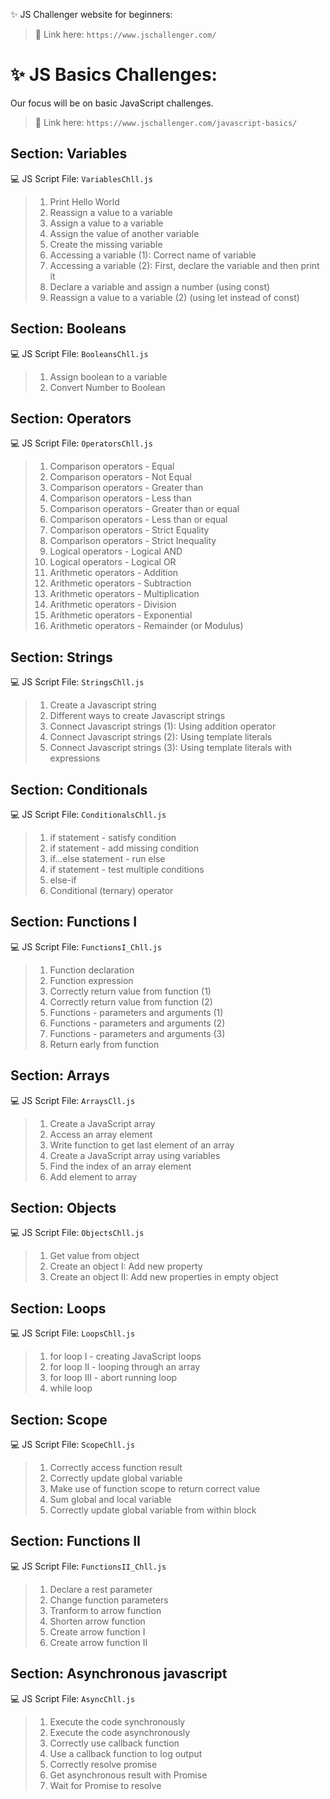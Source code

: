 ✨ JS Challenger website for beginners:

> 🔗 Link here: `https://www.jschallenger.com/`

# ✨ JS Basics Challenges:

Our focus will be on basic JavaScript challenges.

> 🔗 Link here: `https://www.jschallenger.com/javascript-basics/`

## Section: Variables

💻 JS Script File: `VariablesChll.js`

> 1. Print Hello World
> 2. Reassign a value to a variable
> 3. Assign a value to a variable
> 4. Assign the value of another variable
> 5. Create the missing variable
> 6. Accessing a variable (1): Correct name of variable
> 7. Accessing a variable (2): First, declare the variable and then print it
> 8. Declare a variable and assign a number (using const)
> 9. Reassign a value to a variable (2) (using let instead of const)

## Section: Booleans

💻 JS Script File: `BooleansChll.js`

> 1. Assign boolean to a variable
> 2. Convert Number to Boolean

## Section: Operators

💻 JS Script File: `OperatorsChll.js`

> 1. Comparison operators - Equal
> 2. Comparison operators - Not Equal
> 3. Comparison operators - Greater than
> 4. Comparison operators - Less than
> 5. Comparison operators - Greater than or equal
> 6. Comparison operators - Less than or equal
> 7. Comparison operators - Strict Equality
> 8. Comparison operators - Strict Inequality
> 9. Logical operators - Logical AND
> 10. Logical operators - Logical OR
> 11. Arithmetic operators - Addition
> 12. Arithmetic operators - Subtraction
> 13. Arithmetic operators - Multiplication
> 14. Arithmetic operators - Division
> 15. Arithmetic operators - Exponential
> 16. Arithmetic operators - Remainder (or Modulus)

## Section: Strings

💻 JS Script File: `StringsChll.js`

> 1. Create a Javascript string
> 2. Different ways to create Javascript strings
> 3. Connect Javascript strings (1): Using addition operator
> 4. Connect Javascript strings (2): Using template literals
> 5. Connect Javascript strings (3): Using template literals with expressions

## Section: Conditionals

💻 JS Script File: `ConditionalsChll.js`

> 1. if statement - satisfy condition
> 2. if statement - add missing condition
> 3. if...else statement - run else
> 4. if statement - test multiple conditions
> 5. else-if
> 6. Conditional (ternary) operator

## Section: Functions I

💻 JS Script File: `FunctionsI_Chll.js`

> 1. Function declaration
> 2. Function expression
> 3. Correctly return value from function (1)
> 4. Correctly return value from function (2)
> 5. Functions - parameters and arguments (1)
> 6. Functions - parameters and arguments (2)
> 7. Functions - parameters and arguments (3)
> 8. Return early from function

## Section: Arrays

💻 JS Script File: `ArraysCll.js`

> 1. Create a JavaScript array
> 2. Access an array element
> 3. Write function to get last element of an array
> 4. Create a JavaScript array using variables
> 5. Find the index of an array element
> 6. Add element to array

## Section: Objects

💻 JS Script File: `ObjectsChll.js`

> 1. Get value from object
> 2. Create an object I: Add new property
> 3. Create an object II: Add new properties in empty object

## Section: Loops

💻 JS Script File: `LoopsChll.js`

> 1. for loop I - creating JavaScript loops
> 2. for loop II - looping through an array
> 3. for loop III - abort running loop
> 4. while loop

## Section: Scope

💻 JS Script File: `ScopeChll.js`

> 1. Correctly access function result
> 2. Correctly update global variable
> 3. Make use of function scope to return correct value
> 4. Sum global and local variable
> 5. Correctly update global variable from within block

## Section: Functions II

💻 JS Script File: `FunctionsII_Chll.js`

> 1. Declare a rest parameter
> 2. Change function parameters
> 3. Tranform to arrow function
> 4. Shorten arrow function
> 5. Create arrow function I
> 6. Create arrow function II

## Section: Asynchronous javascript

💻 JS Script File: `AsyncChll.js`

> 1. Execute the code synchronously
> 2. Execute the code asynchronously
> 3. Correctly use callback function
> 4. Use a callback function to log output
> 5. Correctly resolve promise
> 6. Get asynchronous result with Promise
> 7. Wait for Promise to resolve